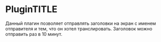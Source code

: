 # PluginTITLE
Данный плагин позволяет отправлять заголовки на экран с именем отправителя и тем, что он хотел транслировать. Заголовок можно отправить раз в 10 минут.

